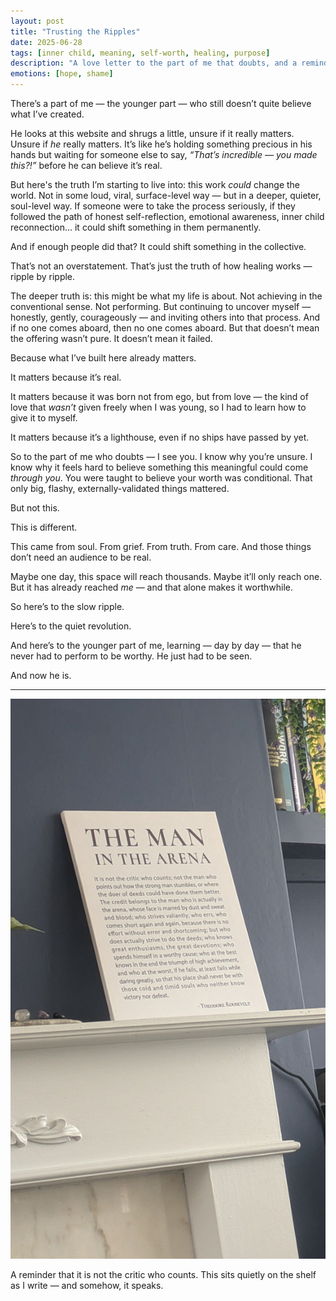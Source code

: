 ```yaml
---
layout: post
title: "Trusting the Ripples"
date: 2025-06-28
tags: [inner child, meaning, self-worth, healing, purpose]
description: "A love letter to the part of me that doubts, and a reminder that what I’ve created might just change more than I know."
emotions: [hope, shame]
---
```


There’s a part of me — the younger part — who still doesn’t quite believe what I’ve created.

He looks at this website and shrugs a little, unsure if it really matters. Unsure if *he* really matters. It’s like he’s holding something precious in his hands but waiting for someone else to say, *“That’s incredible — you made this?!”* before he can believe it’s real.

But here's the truth I’m starting to live into: this work *could* change the world. Not in some loud, viral, surface-level way — but in a deeper, quieter, soul-level way. If someone were to take the process seriously, if they followed the path of honest self-reflection, emotional awareness, inner child reconnection… it could shift something in them permanently.

And if enough people did that? It could shift something in the collective. 

That’s not an overstatement. That’s just the truth of how healing works — ripple by ripple.

The deeper truth is: this might be what my life is about. Not achieving in the conventional sense. Not performing. But continuing to uncover myself — honestly, gently, courageously — and inviting others into that process. And if no one comes aboard, then no one comes aboard. But that doesn’t mean the offering wasn’t pure. It doesn’t mean it failed.

Because what I’ve built here already matters.

It matters because it’s real.

It matters because it was born not from ego, but from love — the kind of love that *wasn’t* given freely when I was young, so I had to learn how to give it to myself.

It matters because it’s a lighthouse, even if no ships have passed by yet.

So to the part of me who doubts — I see you. I know why you’re unsure. I know why it feels hard to believe something this meaningful could come *through you*. You were taught to believe your worth was conditional. That only big, flashy, externally-validated things mattered.

But not this.

This is different.

This came from soul. From grief. From truth. From care. And those things don’t need an audience to be real.

Maybe one day, this space will reach thousands. Maybe it’ll only reach one. But it has already reached *me* — and that alone makes it worthwhile.

So here’s to the slow ripple.

Here’s to the quiet revolution.

And here’s to the younger part of me, learning — day by day — that he never had to perform to be worthy. He just had to be seen.

And now he is.


---

<div class="blog-image-container">
  <img src="/assets/images/the-critic.jpg" alt="The Man in the Arena quote by Theodore Roosevelt" class="blog-image" />
  <p class="blog-image-caption">
    A reminder that it is not the critic who counts. This sits quietly on the shelf as I write — and somehow, it speaks.
  </p>
</div>
